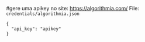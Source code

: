 #gere uma apikey no site: https://algorithmia.com/
File: `credentials/algorithmia.json`
```
{
  "api_key": "apikey"
}

```
